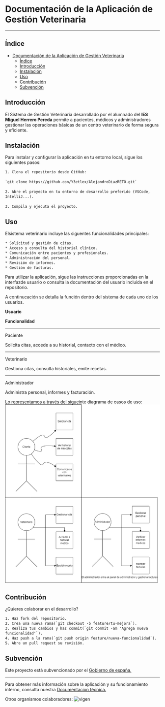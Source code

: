 # Documentación de la Aplicación de Gestión Veterinaria

---

## Índice

- [Documentación de la Aplicación de Gestión Veterinaria](Documentación-de-la-Aplicación-de-Gestión-Veterinaria)
  - [Índice](Índice)
  - [Introducción](Introducción)
  - [Instalación](Instalación)
  - [Uso](Uso)
  - [Contribución](Contribución)
  - [Subvención](Subvención)

## Introducción

El Sistema de Gestión Veterinaria desarrollado por el alumnado del **IES Miguel Herrero Pereda** permite a pacientes, médicos y administradores gestionar las operaciones básicas de un centro veterinario de forma segura y eficiente.

## Instalación

Para instalar y configurar la aplicación en tu entorno local, sigue los siguientes pasos:

    1. Clona el repositorio desde GitHub:
	
    `git clone https://github.con/Y3etlex/AlejandroDiazRETO.git`
	
    2. Abre el proyecto en tu entorno de desarrollo preferido (VSCode, IntelliJ...).
	
    3. Compila y ejecuta el proyecto.

## Uso

Elsistema veterinario incluye las siguentes funcionalidades principales:

    * Solicitud y gestión de citas.
    * Acceso y consulta del historial clínico.
    * Comunicación entre pacientes y profesionales.
    * Administración del personal.
    * Revisión de informes.
    * Gestión de facturas.

Para utilizar la aplicación, sigue las instrucciones proporcionadas en la interfazde usuario o consulta la documentación del usuario incluida en el repositorio.

A continucación se detalla la función dentro del sistema de cada uno de los usuarios.

 **Usuario**<p>	</p>**Funcionalidad**
_____________________________________________________________________________
 Paciente<p>	</p>Solicita citas, accede a su historial, contacto con el médico.
_____________________________________________________________________________
 Veterinario<p>	</p>Gestiona citas, consulta historiales, emite recetas.
_____________________________________________________________________________
Administrador<p>	</p>Administra personal, informes y facturación.

Lo representamos a través del sigueinte diagrama de casos de uso:
![Casos_de_uso](./entornos/Casos%20de%20uso.drawio.png)

## Contribución

¿Quieres colaborar en el desarrollo?

    1. Haz fork del repositorio.
    2. Crea una nueva rama(`git checkout -b feature/tu-mejora`).
    3. Realiza tus cambios y haz commit(`git commit -am 'Agrega nueva funcionalidad'`).
    4. Haz push a la rama(`git push origin feature/nueva-funcionalidad`).
    5. Abre un pull request su revisión.

## Subvención

Este proyecto está subvencionado por el [Gobierno de españa.](https://www.infosubvenciones.es/bdtrans/GE/es/inicio)

___

Para obtener más información sobre la aplicación y su funcionamiento interno, consulta nuestra [Documentacion técnica.](./documentacion-tecnica.md)

Otros organismos colaboradores:
![vigen](https://external-content.duckduckgo.com/iu/?u=https%3A%2F%2Fwww.educantabria.es%2Fdocuments%2F8911298%2F8913497%2FlogoIESMHP.png%2F9e9ecc59-329b-3369-b5b5-1929f670eb01%3Ft%3D1666706242951&f=1&nofb=1&ipt=bae4051b96212d601c8a7d96609e3b91505762f03e62cda2436886d6cc799fca)
